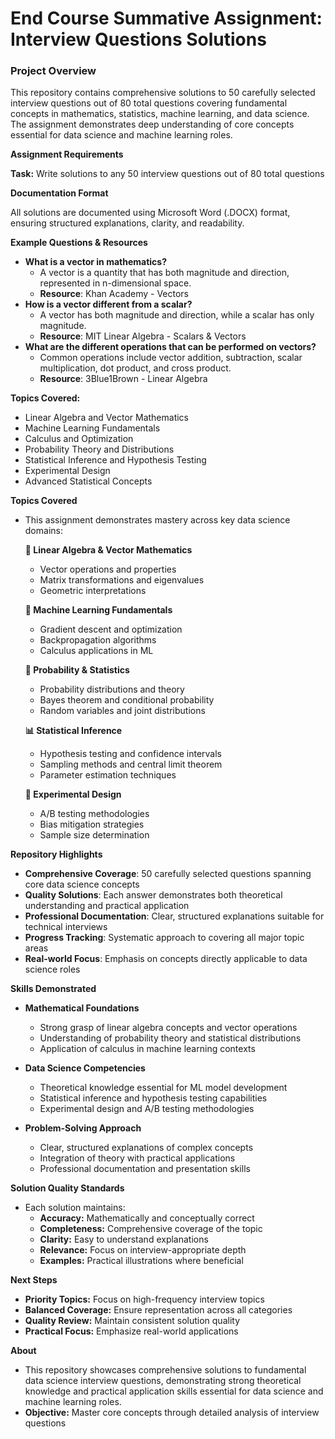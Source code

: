 # End Course Summative Assignment: Interview Questions Solutions

### Project Overview

This repository contains comprehensive solutions to 50 carefully selected interview questions out of 80 total 
questions covering fundamental concepts in mathematics, statistics, machine learning, and data science.
The assignment demonstrates deep understanding of core concepts essential for data science and machine learning roles.

__Assignment Requirements__

**Task:** Write solutions to any 50 interview questions out of 80 total questions   

__Documentation Format__

All solutions are documented using Microsoft Word (.DOCX) format, ensuring structured explanations, clarity, and readability.

__Example Questions & Resources__
- __What is a vector in mathematics?__
  - A vector is a quantity that has both magnitude and direction, represented in n-dimensional space.
  - __Resource__: Khan Academy - Vectors
- __How is a vector different from a scalar?__
  - A vector has both magnitude and direction, while a scalar has only magnitude.
  - __Resource__: MIT Linear Algebra - Scalars & Vectors
- __What are the different operations that can be performed on vectors?__
  - Common operations include vector addition, subtraction, scalar multiplication, dot product, and 
   cross product.    
  - __Resource__: 3Blue1Brown - Linear Algebra

**Topics Covered:**
- Linear Algebra and Vector Mathematics
- Machine Learning Fundamentals
- Calculus and Optimization
- Probability Theory and Distributions
- Statistical Inference and Hypothesis Testing
- Experimental Design
- Advanced Statistical Concepts

__Topics Covered__
- This assignment demonstrates mastery across key data science domains:

  **📐 Linear Algebra & Vector Mathematics**
  - Vector operations and properties
  - Matrix transformations and eigenvalues
  - Geometric interpretations
  
  **🤖 Machine Learning Fundamentals** 
  - Gradient descent and optimization
  - Backpropagation algorithms
  - Calculus applications in ML
  
  **🎲 Probability & Statistics**
  - Probability distributions and theory
  - Bayes theorem and conditional probability
  - Random variables and joint distributions
  
  **📊 Statistical Inference**
  - Hypothesis testing and confidence intervals
  - Sampling methods and central limit theorem
  - Parameter estimation techniques
  
  **🔬 Experimental Design**
  - A/B testing methodologies
  - Bias mitigation strategies
  - Sample size determination
    
__Repository Highlights__
- **Comprehensive Coverage**: 50 carefully selected questions spanning core data science concepts
- **Quality Solutions**: Each answer demonstrates both theoretical understanding and practical application
- **Professional Documentation**: Clear, structured explanations suitable for technical interviews
- **Progress Tracking**: Systematic approach to covering all major topic areas
- **Real-world Focus**: Emphasis on concepts directly applicable to data science roles

__Skills Demonstrated__

- **Mathematical Foundations**
  - Strong grasp of linear algebra concepts and vector operations
  - Understanding of probability theory and statistical distributions
  - Application of calculus in machine learning contexts

- **Data Science Competencies**
  - Theoretical knowledge essential for ML model development
  - Statistical inference and hypothesis testing capabilities
  - Experimental design and A/B testing methodologies

- **Problem-Solving Approach**
  - Clear, structured explanations of complex concepts
  - Integration of theory with practical applications
  - Professional documentation and presentation skills

__Solution Quality Standards__
- Each solution maintains:
  - **Accuracy:** Mathematically and conceptually correct
  - **Completeness:** Comprehensive coverage of the topic
  - **Clarity:** Easy to understand explanations
  - **Relevance:** Focus on interview-appropriate depth
  - **Examples:** Practical illustrations where beneficial

__Next Steps__
- **Priority Topics:** Focus on high-frequency interview topics
- **Balanced Coverage:** Ensure representation across all categories
- **Quality Review:** Maintain consistent solution quality
- **Practical Focus:** Emphasize real-world applications

__About__

- This repository showcases comprehensive solutions to fundamental data science interview questions, 
demonstrating strong theoretical knowledge and practical application skills essential for data science
and machine learning roles.    
- **Objective:** Master core concepts through detailed analysis of interview questions    
